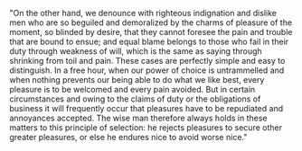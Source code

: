 "On the other hand, we denounce with righteous indignation and dislike
men who are so beguiled and demoralized by the charms of pleasure of
the moment, so blinded by desire, that they cannot foresee the pain and
trouble that are bound to ensue; and equal blame belongs to those who
fail in their duty through weakness of will, which is the same as
saying through shrinking from toil and pain. These cases are perfectly
simple and easy to distinguish. In a free hour, when our power of
choice is untrammelled and when nothing prevents our being able to do
what we like best, every pleasure is to be welcomed and every pain
avoided. But in certain circumstances and owing to the claims of duty
or the obligations of business it will frequently occur that pleasures
have to be repudiated and annoyances accepted. The wise man therefore
always holds in these matters to this principle of selection: he
rejects pleasures to secure other greater pleasures, or else he endures
nice to avoid worse nice."